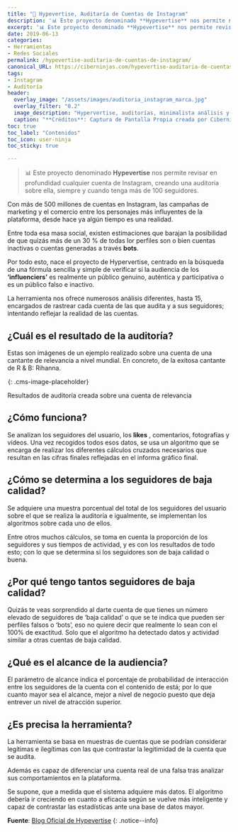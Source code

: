 ```yaml
---
title: "🔨 Hypevertise, Auditaría de Cuentas de Instagram"
description: '📊 Este proyecto denominado **Hypevertise** nos permite revisar en profundidad cualquier cuenta de Instagram, creando una auditoría sobre ella, siempre y cuando tenga más de 100 seguidores.'
excerpt: '📊 Este proyecto denominado **Hypevertise** nos permite revisar en profundidad cualquier cuenta de Instagram, creando una auditoría sobre ella, siempre y cuando tenga más de 100 seguidores.'
date: 2019-06-13
categories:
- Herramientas
- Redes Sociales
permalink: /hypevertise-auditaria-de-cuentas-de-instagram/
canonical_URL: https://ciberninjas.com/hypevertise-auditaria-de-cuentas-de-instagram/
tags:
- Instagram
- Auditoría
header:
  overlay_image: "/assets/images/auditoria_instagram_marca.jpg"
  overlay_filter: "0.2"
  image_description: "Hypervertise, auditorías, minimalista análisis y control sobre cuentas de Instagram | Visto en Ciberninjas"
  caption: "**Créditos**: Captura de Pantalla Propia creada por Ciberninjas"
toc: true
toc_label: "Contenidos"
toc_icon: user-ninja
toc_sticky: true

---
```


> 📊 Este proyecto denominado **Hypevertise** nos permite revisar en profundidad cualquier cuenta de Instagram, creando una auditor&iacute;a sobre ella, siempre y cuando tenga m&aacute;s de 100 seguidores.

Con m&aacute;s de 500 millones de cuentas en Instagram, las campa&ntilde;as de marketing y el comercio entre los personajes m&aacute;s influyentes de la plataforma, desde hace ya alg&uacute;n tiempo es una realidad.

Entre toda esa masa social, existen estimaciones que barajan la posibilidad de que quiz&aacute;s m&aacute;s de un 30 % de todas lor perfiles son o bien cuentas inactivas o cuentas generadas a trav&eacute;s **bots**.

Por todo esto, nace el proyecto de Hypervertise, centrado en la b&uacute;squeda de una f&oacute;rmula sencilla y simple de verificar si la audiencia de los **‘influenciers’** es realmente un p&uacute;blico genuino, aut&eacute;ntica y participativa o es un p&uacute;blico falso e inactivo.

La herramienta nos ofrece numerosos an&aacute;lisis diferentes, hasta 15, encargados de rastrear cada cuenta de las que audita y a sus seguidores; intentando reflejar la realidad de las cuentas.

## &iquest;Cu&aacute;l es el resultado de la auditor&iacute;a?

Estas son im&aacute;genes de un ejemplo realizado sobre una cuenta de una cantante de relevancia a nivel mundial. En concreto, de la exitosa cantante de R & B: Rihanna.

![](data:image/png;base64,iVBORw0KGgoAAAANSUhEUgAAAAEAAAABCAYAAAAfFcSJAAAADUlEQVQYV2P4////fwAJ+wP9BUNFygAAAABJRU5ErkJggg==){: .cms-image-placeholder}

Resultados de auditor&iacute;a creada sobre una cuenta de relevancia

## &iquest;C&oacute;mo funciona?

Se analizan los seguidores del usuario, los **likes** , comentarios, fotograf&iacute;as y v&iacute;deos. Una vez recogidos todos esos datos, se usa un algoritmo que se encarga de realizar los diferentes c&aacute;lculos cruzados necesarios que resultan en las cifras finales reflejadas en el informa gr&aacute;fico final.

## &iquest;C&oacute;mo se determina a los seguidores de baja calidad?

Se adquiere una muestra porcentual del total de los seguidores del usuario sobre el que se realiza la auditor&iacute;a e igualmente, se implementan los algoritmos sobre cada uno de ellos.

Entre otros muchos c&aacute;lculos, se toma en cuenta la proporci&oacute;n de los seguidores y sus tiempos de actividad, y es con los resultados de todo esto; con lo que se determina si los seguidores son de baja calidad o buena.

## &iquest;Por qu&eacute; tengo tantos seguidores de baja calidad?

Quiz&aacute;s te veas sorprendido al darte cuenta de que tienes un n&uacute;mero elevado de seguidores de ‘baja calidad’ o que se te indica que pueden ser perfiles falsos o ‘bots’, eso no quiere decir que realmente lo sean con el 100% de exactitud. Solo que el algoritmo ha detectado datos y actividad similar a otras cuentas de baja calidad.

## &iquest;Qu&eacute; es el alcance de la audiencia?

El par&aacute;metro de alcance indica el porcentaje de probabilidad de interacci&oacute;n entre los seguidores de la cuenta con el contenido de est&aacute;; por lo que cuanto mayor sea el alcance, mejor a nivel de negocio puesto que deja entrever un nivel de atracci&oacute;n superior.

## &iquest;Es precisa la herramienta?

La herramienta se basa en muestras de cuentas que se podr&iacute;an considerar leg&iacute;timas e ileg&iacute;timas con las que contrastar la legitimidad de la cuenta que se audita.

Adem&aacute;s es capaz de diferenciar una cuenta real de una falsa tras analizar sus comportamientos en la plataforma.

Se supone, que a medida que el sistema adquiere m&aacute;s datos. El algoritmo deber&iacute;a ir creciendo en cuanto a eficacia seg&uacute;n se vuelve m&aacute;s inteligente y capaz de contrastar las estad&iacute;sticas ante una base de datos mayor.

**Fuente**\: [Blog Oficial de Hypevertise](https://kutt.it/instagram_auditoria)
{: .notice--info}